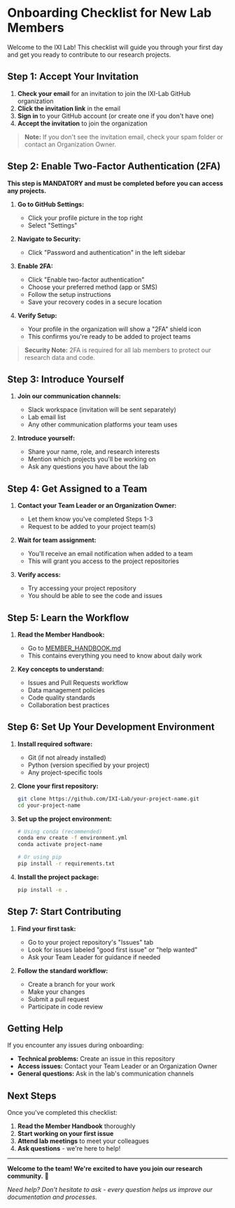 # Onboarding Checklist for New Lab Members

Welcome to the IXI Lab! This checklist will guide you through your first day and get you ready to contribute to our research projects.

## Step 1: Accept Your Invitation

1. **Check your email** for an invitation to join the IXI-Lab GitHub organization
2. **Click the invitation link** in the email
3. **Sign in** to your GitHub account (or create one if you don't have one)
4. **Accept the invitation** to join the organization

> **Note:** If you don't see the invitation email, check your spam folder or contact an Organization Owner.

## Step 2: Enable Two-Factor Authentication (2FA)

**This step is MANDATORY and must be completed before you can access any projects.**

1. **Go to GitHub Settings:**
   - Click your profile picture in the top right
   - Select "Settings"

2. **Navigate to Security:**
   - Click "Password and authentication" in the left sidebar

3. **Enable 2FA:**
   - Click "Enable two-factor authentication"
   - Choose your preferred method (app or SMS)
   - Follow the setup instructions
   - Save your recovery codes in a secure location

4. **Verify Setup:**
   - Your profile in the organization will show a "2FA" shield icon
   - This confirms you're ready to be added to project teams

> **Security Note:** 2FA is required for all lab members to protect our research data and code.

## Step 3: Introduce Yourself

1. **Join our communication channels:**
   - Slack workspace (invitation will be sent separately)
   - Lab email list
   - Any other communication platforms your team uses

2. **Introduce yourself:**
   - Share your name, role, and research interests
   - Mention which projects you'll be working on
   - Ask any questions you have about the lab

## Step 4: Get Assigned to a Team

1. **Contact your Team Leader or an Organization Owner:**
   - Let them know you've completed Steps 1-3
   - Request to be added to your project team(s)

2. **Wait for team assignment:**
   - You'll receive an email notification when added to a team
   - This will grant you access to the project repositories

3. **Verify access:**
   - Try accessing your project repository
   - You should be able to see the code and issues

## Step 5: Learn the Workflow

1. **Read the Member Handbook:**
   - Go to [MEMBER_HANDBOOK.md](MEMBER_HANDBOOK.md)
   - This contains everything you need to know about daily work

2. **Key concepts to understand:**
   - Issues and Pull Requests workflow
   - Data management policies
   - Code quality standards
   - Collaboration best practices

## Step 6: Set Up Your Development Environment

1. **Install required software:**
   - Git (if not already installed)
   - Python (version specified by your project)
   - Any project-specific tools

2. **Clone your first repository:**
   ```bash
   git clone https://github.com/IXI-Lab/your-project-name.git
   cd your-project-name
   ```

3. **Set up the project environment:**
   ```bash
   # Using conda (recommended)
   conda env create -f environment.yml
   conda activate project-name
   
   # Or using pip
   pip install -r requirements.txt
   ```

4. **Install the project package:**
   ```bash
   pip install -e .
   ```

## Step 7: Start Contributing

1. **Find your first task:**
   - Go to your project repository's "Issues" tab
   - Look for issues labeled "good first issue" or "help wanted"
   - Ask your Team Leader for guidance if needed

2. **Follow the standard workflow:**
   - Create a branch for your work
   - Make your changes
   - Submit a pull request
   - Participate in code review

## Getting Help

If you encounter any issues during onboarding:

- **Technical problems:** Create an issue in this repository
- **Access issues:** Contact your Team Leader or an Organization Owner
- **General questions:** Ask in the lab's communication channels

## Next Steps

Once you've completed this checklist:

1. **Read the Member Handbook** thoroughly
2. **Start working on your first issue**
3. **Attend lab meetings** to meet your colleagues
4. **Ask questions** - we're here to help!

---

**Welcome to the team! We're excited to have you join our research community.** 🎉

*Need help? Don't hesitate to ask - every question helps us improve our documentation and processes.*
